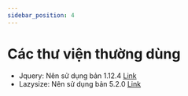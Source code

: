 ```yaml
---
sidebar_position: 4
---
```


# Các thư viện thường dùng

- Jquery: Nên sử dụng bản 1.12.4 [Link](https://code.jquery.com/jquery-1.12.4.min.js)
- Lazysize: Nên sử dụng bản 5.2.0 [Link](https://cdnjs.cloudflare.com/ajax/libs/lazysizes/5.2.0/lazysizes.min.js)
